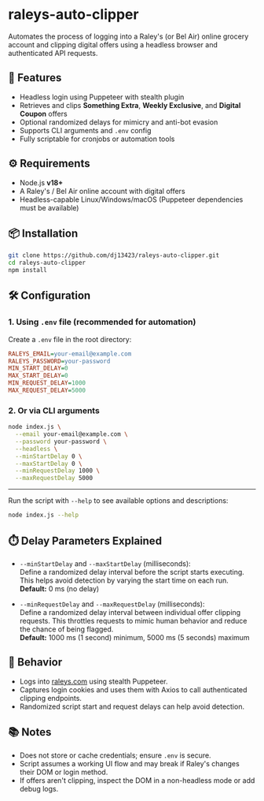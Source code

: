 # raleys-auto-clipper

Automates the process of logging into a Raley's (or Bel Air) online grocery account and clipping digital offers using a headless browser and authenticated API requests.

## 🧩 Features

- Headless login using Puppeteer with stealth plugin
- Retrieves and clips **Something Extra**, **Weekly Exclusive**, and **Digital Coupon** offers
- Optional randomized delays for mimicry and anti-bot evasion
- Supports CLI arguments and `.env` config
- Fully scriptable for cronjobs or automation tools


## ⚙️ Requirements

- Node.js **v18+**
- A Raley's / Bel Air online account with digital offers
- Headless-capable Linux/Windows/macOS (Puppeteer dependencies must be available)


## 📦 Installation

```bash
git clone https://github.com/dj13423/raleys-auto-clipper.git
cd raleys-auto-clipper
npm install
```


## 🛠️ Configuration

### 1. **Using `.env` file** (recommended for automation)

Create a `.env` file in the root directory:
```ini
RALEYS_EMAIL=your-email@example.com
RALEYS_PASSWORD=your-password
MIN_START_DELAY=0
MAX_START_DELAY=0
MIN_REQUEST_DELAY=1000
MAX_REQUEST_DELAY=5000
```

### 2. **Or via CLI arguments**

```bash
node index.js \
  --email your-email@example.com \
  --password your-password \
  --headless \
  --minStartDelay 0 \
  --maxStartDelay 0 \
  --minRequestDelay 1000 \
  --maxRequestDelay 5000
```

---

Run the script with `--help` to see available options and descriptions:

```bash
node index.js --help
```

## ⏱️ Delay Parameters Explained

- `--minStartDelay` and `--maxStartDelay` (milliseconds):  
  Define a randomized delay interval before the script starts executing. This helps avoid detection by varying the start time on each run.  
  **Default:** 0 ms (no delay)

- `--minRequestDelay` and `--maxRequestDelay` (milliseconds):  
  Define a randomized delay interval between individual offer clipping requests. This throttles requests to mimic human behavior and reduce the chance of being flagged.  
  **Default:** 1000 ms (1 second) minimum, 5000 ms (5 seconds) maximum



## 🧪 Behavior

- Logs into [raleys.com](https://raleys.com) using stealth Puppeteer.
- Captures login cookies and uses them with Axios to call authenticated clipping endpoints.
- Randomized script start and request delays can help avoid detection.


## 📚 Notes

- Does not store or cache credentials; ensure `.env` is secure.
- Script assumes a working UI flow and may break if Raley's changes their DOM or login method.
- If offers aren't clipping, inspect the DOM in a non-headless mode or add debug logs.
